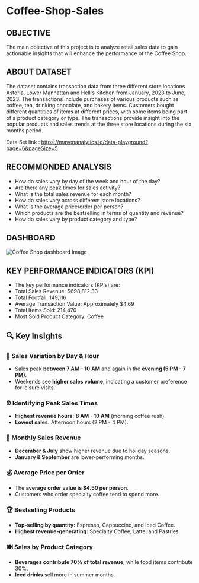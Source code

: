 # Coffee-Shop-Sales

## OBJECTIVE
The main objective of this project is to analyze retail sales data to gain actionable insights that will enhance the performance of the Coffee Shop.

## ABOUT DATASET
The dataset contains transaction data from three different store locations Astoria, Lower Manhattan and Hell's Kitchen from January, 2023 to June, 2023. The transactions include purchases of various products such as coffee, tea, drinking chocolate, and bakery items. Customers bought different quantities of items at different prices, with some items being part of a product category or type. The transactions provide insight into the popular products and sales trends at the three store locations during the six months period.

Data Set link :  https://mavenanalytics.io/data-playground?page=6&pageSize=5

## RECOMMONDED ANALYSIS
* How do sales vary by day of the week and hour of the day?
* Are there any peak times for sales activity?
* What is the total sales revenue for each month?
* How do sales vary across different store locations?
* What is the average price/order per person?
* Which products are the bestselling in terms of quantity and revenue?
* How do sales vary by product category and type?

## DASHBOARD
![Coffee Shop dashboard Image](https://github.com/user-attachments/assets/566ba090-f10a-43ee-a54a-bdb98380f609)

## KEY PERFORMANCE INDICATORS (KPI)
* The key performance indicators (KPIs) are:
* Total Sales Revenue: $698,812.33
* Total Footfall: 149,116
* Average Transaction Value: Approximately $4.69
* Total Items Sold: 214,470
* Most Sold Product Category: Coffee

## 🔍 Key Insights
### 📅 Sales Variation by Day & Hour  
- Sales peak **between 7 AM - 10 AM** and again in the **evening (5 PM - 7 PM)**.
- Weekends see **higher sales volume**, indicating a customer preference for leisure visits.

### ⏰ Identifying Peak Sales Times  
- **Highest revenue hours:** **8 AM - 10 AM** (morning coffee rush).  
- **Lowest sales:** Afternoon hours (2 PM - 4 PM).  

### 📆 Monthly Sales Revenue  
- **December & July** show higher revenue due to holiday seasons.  
- **January & September** are lower-performing months.

### 💰 Average Price per Order  
- The **average order value is $4.50 per person**.  
- Customers who order specialty coffee tend to spend more.

### 🏆 Bestselling Products  
- **Top-selling by quantity:** Espresso, Cappuccino, and Iced Coffee.  
- **Highest revenue-generating:** Specialty Coffee, Latte, and Pastries.

### 🍽️ Sales by Product Category  
- **Beverages contribute 70% of total revenue**, while food items contribute 30%.  
- **Iced drinks** sell more in summer months.
